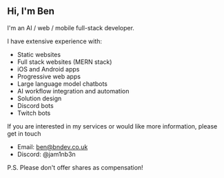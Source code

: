 ## Hi, I'm Ben

I'm an AI / web / mobile full-stack developer.

I have extensive experience with:

- Static websites
- Full stack websites (MERN stack)
- iOS and Android apps
- Progressive web apps
- Large language model chatbots
- AI workflow integration and automation
- Solution design
- Discord bots
- Twitch bots

If you are interested in my services or would like more information, please get in touch

- Email: ben@bndev.co.uk
- Discord: @jam1nb3n

P.S. Please don't offer shares as compensation!

<!--
**bnewmandev/bnewmandev** is a ✨ _special_ ✨ repository because its `README.md` (this file) appears on your GitHub profile.

Here are some ideas to get you started:

- 🔭 I’m currently working on ...
- 🌱 I’m currently learning ...
- 👯 I’m looking to collaborate on ...
- 🤔 I’m looking for help with ...
- 💬 Ask me about ...
- 📫 How to reach me: ...
- 😄 Pronouns: ...
- ⚡ Fun fact: ...
-->
